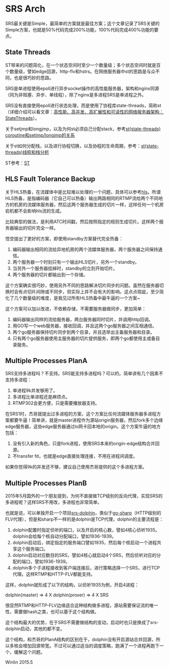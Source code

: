 # SRS Arch

SRS最关键是Simple，最简单的方案就是最佳方案；这个文章记录了SRS关键的Simple方案，也就是50%代码完成200%功能，100%代码完成400%功能的要点。

## State Threads

ST带来的问题简化，在一个状态空间时至少一个数量级；多个状态空间时就是百个数量级，譬如edge回源，http-flv和hstrs。在网络服务器中st的思路是与众不同，也是很巧妙的思路。

SRS是单进程使用epoll进行异步socket操作的高性能服务器，架构和nginx同源（同为非阻塞、异步、单线程），除了nginx是多进程SRS是单进程之外。

SRS没有直接使用epoll进行状态处理，而是使用了协程库state-threads，简称st（详细介绍可以看文章：[高性能、高并发、高扩展性和可读性的网络服务器架构：StateThreads](http://blog.csdn.net/win_lin/article/details/8242653)）。

关于setjmp和longjmp，以及为何st必须自己分配stack，参考[st(state-threads) coroutine和setjmp/longjmp的关系](http://blog.csdn.net/win_lin/article/details/40948277)

关于st如何分配栈，以及进行协程切换，以及协程的生命周期，参考：[st(state-threads)线程和栈分析](http://blog.csdn.net/win_lin/article/details/40978665)

ST参考：[ST](https://github.com/winlinvip/state-threads)

## HLS Fault Tolerance Backup

关于HLS热备，在流媒体中是比较难以处理的一个问题，具体可以参考[hls][hls]。所谓HLS热备，是指编码器（它自己可以热备）输出两路相同的RTMP流给两个不同地方的机房的流媒体服务器，然后这两个服务器生成的切片一样，这样任何一个机房宕机都不会影响hls流的生成。

比较典型的做法，是利用ATC时间戳，然后按照指定的规则生成切片。这样两个服务器输出的切片完全一样。

悟空提出了更好的方案，即使用standby方案替代完全热备：

1. 编码器输出相同的流给异地机房的两个流媒体服务器，两个服务器之间保持通信。
1. 两个服务器一个时刻只有一个输出HLS切片，另外一个standby。
1. 当另外一个服务器挂掉时，standby的立刻开始切片。
1. 两个服务器的切片都输出到一个存储。

这个方案确实很巧妙，使用另外不同的思路解决切片同步的问题。虽然在服务器切换时会有点切片间隙或不同步，但实际上并不会有大的影响。这点点瑕疵，至少简化了几个数量级的难度，是我见过所有HLS热备中最牛逼的一个方案~

这个方案可以加以改进，不依赖存储，不需要服务器做同步，更加简单：

1. 编码器输出同样的流给服务器，两台服务器同时切片，并调用http回调。
1. 用GO写一个web服务器，接收回调，并且这两个go服务器之间互相通信。
1. 两个go服务器保持切片同步到两个目录，并且选举出主备服务器和目录。
1. 只有两个go服务器使用主服务器的切片提供服务，即两个go都使用主或备目录服务。

## Multiple Processes PlanA

SRS支持多进程吗？不支持。SRS能支持多进程吗？可以的。简单讲有几个因素不支持多进程：

1. 单进程9k并发够用了。
1. 多进程比单进程还是麻烦点。
1. RTMP302会更方便，只是需要播放器支持。

在SRS1时，杰哥就提出过多进程的方案，这个方案比任何流媒体服务器多进程方案都要牛逼！简单讲，就是master进程作为源站origin服务器，然后fork多个边缘edge服务器，这些edge服务器通过lo网卡回本地的origin。这个方案牛逼的地方包括：

1. 没有引入新的角色，只是fork进程，使用SRS本来的origin-edge结构合并回源。
1. 不transfer fd，也就是edge直接处理连接，不用在进程间调度。

如果你觉得9k的并发还不够，建议自己使用杰哥提供的这个多进程方案。

## Multiple Processes PlanB

2015年5月国外的一个朋友提到，为何不直接做TCP级别的反向代理，实现SRS的多进程呢？这样SRS不用改，多进程也非常简单。

也就是说，可以单独开启一个项目[srs-dolphin][srs-dolphin]，类似于[go-sharp][go-sharp]（HTTP级别的FLV代理），但是和sharp不一样的是dolphin是TCP代理，dolphin的主要流程是：

1. dolphin配置时指定侦听的端口，以及开启的核心数，譬如4核心侦听1935。dolphin会给每个核自动分配端口，譬如1936-1939。
1. dolphin启动后，绑定指定的服务端口譬如1935，然后每个核启动一个进程共享这个服务端口。
1. dolphin启动对应数目的SRS，譬如4核心就启动4个SRS，然后侦听对应的分配的端口，譬如1936-1939。
1. dolphin多个子进程接收到客户端连接后，进行策略选择一个SRS，进行TCP代理。这样RTMP和HTTP-FLV都能支持。

这样，dolphin就形成了以下的结构，以侦听1935为例，开启4进程：

dolphin(master)   => 4 X dolphin(proxer)  => 4 X SRS

很显然RTMP和HTTP-FLV边缘适合这种结构做多进程，源站需要保证流的唯一性，需要做hash之类，也可以基于这个结构做。

这个结构最大的优势，在于SRS不需要做结构的变动，启动时也只是换成了srs-dolphin启动，其他的都不变。

这个结构，和杰哥的PlanA结构的区别在于，dolphin没有开启源站合并回源，所以多核会增加回源带宽。不过可以通过适当的调度策略，跑满了一个进程再跑下一个，缓解这个问题。

Winlin 2015.5

[hls]: https://github.com/ossrs/srs/issues/351
[srs-dolphin]: https://github.com/ossrs/srs-dolphin
[go-sharp]: https://github.com/simple-rtmp-server/go-sharp
